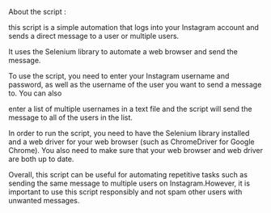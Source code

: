 
About the script :

this script is a simple automation that logs into your Instagram account and sends a direct message to a user or multiple users.

It uses the Selenium library to automate a web browser and send the message.

To use the script, you need to enter your Instagram username and password, as well as the username of the user you want to send a message to. You can also 

enter a list of multiple usernames in a text file and the script will send the message to all of the users in the list.

In order to run the script, you need to have the Selenium library installed and a web driver for your web browser (such as ChromeDriver for Google Chrome). 
You also need to make sure that your web browser and web driver are both up to date.

Overall, this script can be useful for automating repetitive tasks such as sending the same message to multiple users on Instagram.However, it is important 
to use this script responsibly and not spam other users with unwanted messages.

